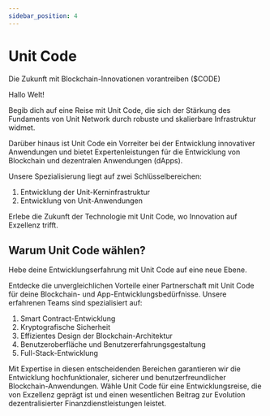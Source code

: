 ```yaml
---
sidebar_position: 4
---
```


# Unit Code

Die Zukunft mit Blockchain-Innovationen vorantreiben ($CODE)

Hallo Welt!

Begib dich auf eine Reise mit Unit Code, die sich der Stärkung des Fundaments von Unit Network durch robuste und skalierbare Infrastruktur widmet.

Darüber hinaus ist Unit Code ein Vorreiter bei der Entwicklung innovativer Anwendungen und bietet Expertenleistungen für die Entwicklung von Blockchain und dezentralen Anwendungen (dApps).

Unsere Spezialisierung liegt auf zwei Schlüsselbereichen:

1. Entwicklung der Unit-Kerninfrastruktur
2. Entwicklung von Unit-Anwendungen

Erlebe die Zukunft der Technologie mit Unit Code, wo Innovation auf Exzellenz trifft.

## Warum Unit Code wählen?

Hebe deine Entwicklungserfahrung mit Unit Code auf eine neue Ebene.

Entdecke die unvergleichlichen Vorteile einer Partnerschaft mit Unit Code für deine Blockchain- und App-Entwicklungsbedürfnisse. Unsere erfahrenen Teams sind spezialisiert auf:

1. Smart Contract-Entwicklung
2. Kryptografische Sicherheit
3. Effizientes Design der Blockchain-Architektur
4. Benutzeroberfläche und Benutzererfahrungsgestaltung
5. Full-Stack-Entwicklung

Mit Expertise in diesen entscheidenden Bereichen garantieren wir die Entwicklung hochfunktionaler, sicherer und benutzerfreundlicher Blockchain-Anwendungen.
Wähle Unit Code für eine Entwicklungsreise, die von Exzellenz geprägt ist und einen wesentlichen Beitrag zur Evolution dezentralisierter Finanzdienstleistungen leistet.
